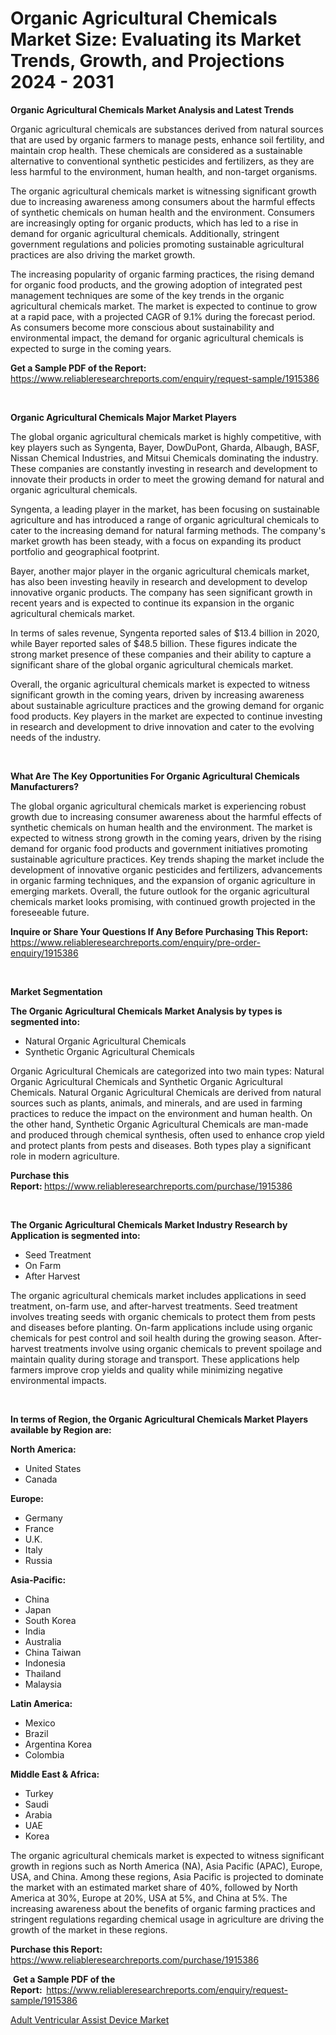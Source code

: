 <p><h1>Organic Agricultural Chemicals Market Size: Evaluating its Market Trends, Growth, and Projections 2024 - 2031</h1></p><p><strong>Organic Agricultural Chemicals Market Analysis and Latest Trends</strong></p>
<p><p>Organic agricultural chemicals are substances derived from natural sources that are used by organic farmers to manage pests, enhance soil fertility, and maintain crop health. These chemicals are considered as a sustainable alternative to conventional synthetic pesticides and fertilizers, as they are less harmful to the environment, human health, and non-target organisms.</p><p>The organic agricultural chemicals market is witnessing significant growth due to increasing awareness among consumers about the harmful effects of synthetic chemicals on human health and the environment. Consumers are increasingly opting for organic products, which has led to a rise in demand for organic agricultural chemicals. Additionally, stringent government regulations and policies promoting sustainable agricultural practices are also driving the market growth.</p><p>The increasing popularity of organic farming practices, the rising demand for organic food products, and the growing adoption of integrated pest management techniques are some of the key trends in the organic agricultural chemicals market. The market is expected to continue to grow at a rapid pace, with a projected CAGR of 9.1% during the forecast period. As consumers become more conscious about sustainability and environmental impact, the demand for organic agricultural chemicals is expected to surge in the coming years.</p></p>
<p><strong>Get a Sample PDF of the Report:&nbsp;</strong> <a href="https://www.reliableresearchreports.com/enquiry/request-sample/1915386">https://www.reliableresearchreports.com/enquiry/request-sample/1915386</a></p>
<p>&nbsp;</p>
<p><strong>Organic Agricultural Chemicals Major Market Players</strong></p>
<p><p>The global organic agricultural chemicals market is highly competitive, with key players such as Syngenta, Bayer, DowDuPont, Gharda, Albaugh, BASF, Nissan Chemical Industries, and Mitsui Chemicals dominating the industry. These companies are constantly investing in research and development to innovate their products in order to meet the growing demand for natural and organic agricultural chemicals.</p><p>Syngenta, a leading player in the market, has been focusing on sustainable agriculture and has introduced a range of organic agricultural chemicals to cater to the increasing demand for natural farming methods. The company's market growth has been steady, with a focus on expanding its product portfolio and geographical footprint.</p><p>Bayer, another major player in the organic agricultural chemicals market, has also been investing heavily in research and development to develop innovative organic products. The company has seen significant growth in recent years and is expected to continue its expansion in the organic agricultural chemicals market.</p><p>In terms of sales revenue, Syngenta reported sales of $13.4 billion in 2020, while Bayer reported sales of $48.5 billion. These figures indicate the strong market presence of these companies and their ability to capture a significant share of the global organic agricultural chemicals market.</p><p>Overall, the organic agricultural chemicals market is expected to witness significant growth in the coming years, driven by increasing awareness about sustainable agriculture practices and the growing demand for organic food products. Key players in the market are expected to continue investing in research and development to drive innovation and cater to the evolving needs of the industry.</p></p>
<p>&nbsp;</p>
<p><strong>What Are The Key Opportunities For Organic Agricultural Chemicals Manufacturers?</strong></p>
<p><p>The global organic agricultural chemicals market is experiencing robust growth due to increasing consumer awareness about the harmful effects of synthetic chemicals on human health and the environment. The market is expected to witness strong growth in the coming years, driven by the rising demand for organic food products and government initiatives promoting sustainable agriculture practices. Key trends shaping the market include the development of innovative organic pesticides and fertilizers, advancements in organic farming techniques, and the expansion of organic agriculture in emerging markets. Overall, the future outlook for the organic agricultural chemicals market looks promising, with continued growth projected in the foreseeable future.</p></p>
<p><strong>Inquire or Share Your Questions If Any Before Purchasing This Report:</strong> <a href="https://www.reliableresearchreports.com/enquiry/pre-order-enquiry/1915386">https://www.reliableresearchreports.com/enquiry/pre-order-enquiry/1915386</a></p>
<p>&nbsp;</p>
<p><strong>Market Segmentation</strong></p>
<p><strong>The Organic Agricultural Chemicals Market Analysis by types is segmented into:</strong></p>
<p><ul><li>Natural Organic Agricultural Chemicals</li><li>Synthetic Organic Agricultural Chemicals</li></ul></p>
<p><p>Organic Agricultural Chemicals are categorized into two main types: Natural Organic Agricultural Chemicals and Synthetic Organic Agricultural Chemicals. Natural Organic Agricultural Chemicals are derived from natural sources such as plants, animals, and minerals, and are used in farming practices to reduce the impact on the environment and human health. On the other hand, Synthetic Organic Agricultural Chemicals are man-made and produced through chemical synthesis, often used to enhance crop yield and protect plants from pests and diseases. Both types play a significant role in modern agriculture.</p></p>
<p><strong>Purchase this Report:&nbsp;</strong><a href="https://www.reliableresearchreports.com/purchase/1915386">https://www.reliableresearchreports.com/purchase/1915386</a></p>
<p>&nbsp;</p>
<p><strong>The Organic Agricultural Chemicals Market Industry Research by Application is segmented into:</strong></p>
<p><ul><li>Seed Treatment</li><li>On Farm</li><li>After Harvest</li></ul></p>
<p><p>The organic agricultural chemicals market includes applications in seed treatment, on-farm use, and after-harvest treatments. Seed treatment involves treating seeds with organic chemicals to protect them from pests and diseases before planting. On-farm applications include using organic chemicals for pest control and soil health during the growing season. After-harvest treatments involve using organic chemicals to prevent spoilage and maintain quality during storage and transport. These applications help farmers improve crop yields and quality while minimizing negative environmental impacts.</p></p>
<p>&nbsp;</p>
<p><strong>In terms of Region, the Organic Agricultural Chemicals Market Players available by Region are:</strong></p>
<p>
    <p> <strong> North America: </strong>
        <ul>
            <li>United States</li>
            <li>Canada</li>
        </ul>
        </p> 
    <p> <strong> Europe: </strong>
        <ul>
            <li>Germany</li>
            <li>France</li>
            <li>U.K.</li>
            <li>Italy</li>
            <li>Russia</li>
        </ul>
        </p> 
    <p> <strong> Asia-Pacific: </strong>
        <ul>
            <li>China</li>
            <li>Japan</li>
            <li>South Korea</li>
            <li>India</li>
            <li>Australia</li>
            <li>China Taiwan</li>
            <li>Indonesia</li>
            <li>Thailand</li>
            <li>Malaysia</li>
        </ul>
        </p> 
    <p> <strong> Latin America: </strong>
        <ul>
            <li>Mexico</li>
            <li>Brazil</li>
            <li>Argentina Korea</li>
            <li>Colombia</li>
        </ul>
        </p> 
    <p> <strong> Middle East & Africa: </strong>
        <ul>
            <li>Turkey</li>
            <li>Saudi</li>
            <li>Arabia</li>
            <li>UAE</li>
            <li>Korea</li>
        </ul>
    </p>
    </p>
<p><p>The organic agricultural chemicals market is expected to witness significant growth in regions such as North America (NA), Asia Pacific (APAC), Europe, USA, and China. Among these regions, Asia Pacific is projected to dominate the market with an estimated market share of 40%, followed by North America at 30%, Europe at 20%, USA at 5%, and China at 5%. The increasing awareness about the benefits of organic farming practices and stringent regulations regarding chemical usage in agriculture are driving the growth of the market in these regions.</p></p>
<p><strong>Purchase this Report: </strong><a href="https://www.reliableresearchreports.com/purchase/1915386">https://www.reliableresearchreports.com/purchase/1915386</a></p>
<p>&nbsp;<strong>Get a Sample PDF of the Report:&nbsp;&nbsp;</strong><a href="https://www.reliableresearchreports.com/enquiry/request-sample/1915386">https://www.reliableresearchreports.com/enquiry/request-sample/1915386</a></p>
<p><strong></strong></p>
<p><p><a href="https://artistic-helicopter-ca9.notion.site/Adult-Ventricular-Assist-Device-Market-Size-Market-Trends-and-Growth-Outlook-forecasted-for-period-a69b4c8c1e6e47ef9e7e228cab4a8480">Adult Ventricular Assist Device Market</a></p></p>
